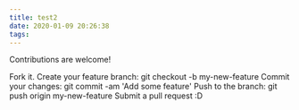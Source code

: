 ```yaml
---
title: test2
date: 2020-01-09 20:26:38
tags:
---
```



Contributions are welcome!

Fork it.
Create your feature branch: git checkout -b my-new-feature
Commit your changes: git commit -am 'Add some feature'
Push to the branch: git push origin my-new-feature
Submit a pull request :D



<!-- more -->
